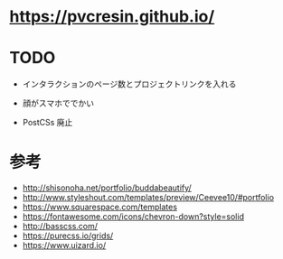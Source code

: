 # https://pvcresin.github.io/

# TODO

- インタラクションのページ数とプロジェクトリンクを入れる

- 顔がスマホででかい

- PostCSs 廃止

# 参考

- http://shisonoha.net/portfolio/buddabeautify/
- http://www.styleshout.com/templates/preview/Ceevee10/#portfolio
- https://www.squarespace.com/templates
- https://fontawesome.com/icons/chevron-down?style=solid
- http://basscss.com/
- https://purecss.io/grids/
- https://www.uizard.io/
